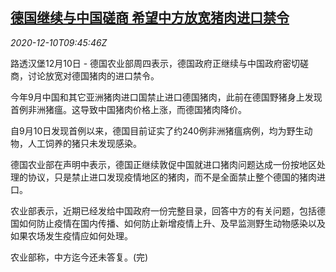<!--1607595795000-->
[德国继续与中国磋商 希望中方放宽猪肉进口禁令](https://cn.reuters.com/article/germany-china-pork-trade-1210-thur-idCNKBS28K0YQ)
------

<div><i>2020-12-10T09:45:46Z</i></div><p>路透汉堡12月10日 - 德国农业部周四表示，德国政府正继续与中国政府密切磋商，讨论放宽对德国猪肉的进口禁令。</p><p>今年9月中国和其它亚洲猪肉进口国禁止进口德国猪肉，此前在德国野猪身上发现首例非洲猪瘟。这导致中国猪肉价格上涨，而德国猪肉降价。</p><p>自9月10日发现首例以来，德国目前证实了约240例非洲猪瘟病例，均为野生动物，人工饲养的猪只未发现感染。</p><p>德国农业部在声明中表示，德国正继续敦促中国就进口猪肉问题达成一份按地区处理的协议，只是禁止进口发现疫情地区的猪肉，而不是全面禁止整个德国的猪肉进口。</p><p>农业部表示，近期已经发给中国政府一份完整目录，回答中方的有关问题，包括德国如何防止疫情在国内传播、如何防止新增疫情上升、及早监测野生动物感染以及如果农场发生疫情应如何处理。</p><p>农业部称，中方迄今还未答复。(完)</p>
